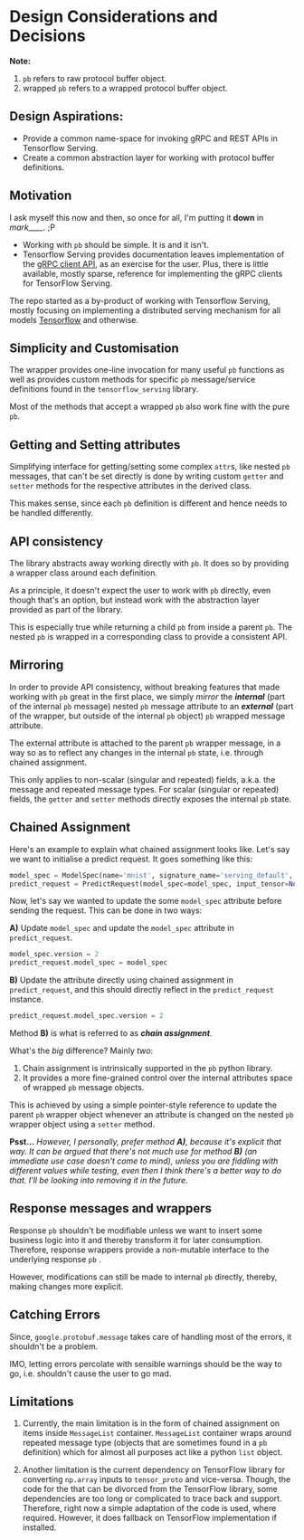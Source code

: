 # **Design** Considerations and Decisions

**Note:**  
1. `pb` refers to raw protocol buffer object.
2. wrapped `pb` refers to a wrapped protocol buffer object.

## Design Aspirations:

- Provide a common name-space for invoking gRPC and REST APIs in Tensorflow Serving.
- Create a common abstraction layer for working with protocol buffer definitions.

## Motivation

I ask myself this now and then, so once for all, I'm putting it **down** in *mark____*.  ;P

-  Working with `pb` should be simple. It is and it isn't. 
- Tensorflow Serving provides documentation leaves implementation of the [gRPC client API](https://github.com/tensorflow/serving/tree/master/tensorflow_serving/apis), as an exercise for the user. Plus, there is little available, mostly sparse, reference for implementing the gRPC clients for TensorFlow Serving.

The repo started as a by-product of working with Tensorflow Serving, mostly focusing on implementing a distributed serving mechanism for all models [Tensorflow](https://www.tensorflow.org/) and otherwise.

## Simplicity and Customisation

The wrapper provides one-line invocation for many useful  `pb` functions as well as provides custom methods for specific `pb` message/service definitions found in the `tensorflow_serving` library.

Most of the methods that accept a wrapped `pb` also work fine with the pure `pb`.

## Getting and Setting attributes

Simplifying interface for getting/setting some complex `attr`s, like nested `pb` messages, that can't be set directly is done by writing custom `getter` and `setter` methods for the respective attributes in the derived class.

This makes sense, since each `pb` definition is different and hence needs to be handled differently.

## API consistency

The library abstracts away working directly with `pb`. It does so by providing a wrapper class around each definition.

As a principle, it doesn't expect the user to work with `pb` directly, even though that's an option, but instead work with the abstraction layer provided as part of the library. 

This is especially true while returning a child `pb` from inside a parent `pb`. The nested `pb` is wrapped in a corresponding class to provide a consistent API.

## Mirroring

In order to provide API consistency, without breaking features that made working with `pb` great in the first place,  we simply *mirror* the ***internal*** (part of the internal `pb` message) nested `pb` message attribute to an ***external*** (part of the wrapper, but outside of the internal `pb` object) `pb` wrapped message attribute. 

The external attribute is attached to the parent `pb` wrapper message, in a way so as to reflect any changes in the internal `pb` state, i.e. through chained assignment. 

This only applies to non-scalar (singular and repeated) fields, a.k.a. the message and repeated message types.  For scalar (singular or repeated) fields, the `getter` and `setter` methods directly exposes the internal `pb` state.

## Chained Assignment

Here's an example to explain what chained assignment looks like. Let's say we want to initialise a predict request. It goes something like this:

```python
model_spec = ModelSpec(name='mnist', signature_name='serving_default', version=1)
predict_request = PredictRequest(model_spec=model_spec, input_tensor=None)
```

Now, let's say we wanted to update the some `model_spec` attribute before sending the request. This can be done in two ways:

**A)** Update `model_spec` and update the `model_spec` attribute in `predict_request`.

```python
model_spec.version = 2
predict_request.model_spec = model_spec
```

**B)** Update the attribute directly using chained assignment in `predict_request`, and this should directly reflect in the `predict_request` instance.

```python
predict_request.model_spec.version = 2
```

Method **B)** is what is referred to as ***chain assignment***. 

What's the *big* difference? Mainly *two*: 

1. Chain assignment is intrinsically supported in the `pb` python library.
2. It provides a more fine-grained control over the internal attributes space of wrapped `pb` message objects.

This is achieved by using a simple pointer-style reference to update the parent `pb` wrapper object whenever an attribute is changed on the nested `pb` wrapper object using a `setter` method.

**Psst...** *However, I personally, prefer method **A)**, because it's explicit that way. It can be argued that there's not much use for method **B)** (an immediate use case doesn't come to mind), unless you are fiddling with different values while testing, even then I think there's a better way to do that. I'll be looking into removing it in the future.*

## Response messages and wrappers

Response `pb`  shouldn't be modifiable unless we want to insert some business logic into it and thereby transform it for later consumption. Therefore, response wrappers provide a non-mutable interface to the underlying response `pb` .

However, modifications can still be made to internal `pb` directly, thereby, making changes more explicit.

## Catching Errors

Since, `google.protobuf.message` takes care of handling most of the errors, it shouldn't be a problem. 

IMO, letting  errors percolate with sensible warnings should be the way to go, i.e. shouldn't cause the user to go mad. 

## Limitations

1. Currently, the main limitation is in the form of chained assignment on items inside `MessageList` container. `MessageList` container wraps around repeated message type (objects that are sometimes found in a `pb` definition) which for almost all purposes act like a python `list` object.

2. Another limitation is the current dependency on TensorFlow library for converting `np.array` inputs to `tensor_proto` and vice-versa. Though, the code for the that can be divorced from the TensorFlow library, some dependencies are too long or complicated to trace back and support. Therefore, right now a simple adaptation of the code is used, where required. However, it does fallback on TensorFlow implementation if installed.
